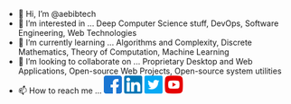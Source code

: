 - 👋 Hi, I’m @aebibtech
- 👀 I’m interested in ... Deep Computer Science stuff, DevOps, Software Engineering, Web Technologies
- 🌱 I’m currently learning ... Algorithms and Complexity, Discrete Mathematics, Theory of Computation, Machine Learning
- 💞️ I’m looking to collaborate on ... Proprietary Desktop and Web Applications, Open-source Web Projects, Open-source system utilities
- 📫 How to reach me ...
<a href="https://facebook.com/aebibtech" target="_blank"><img src="/facebook.png" height="32" width="32"></a> <a href="https://linkedin.com/in/paul-abib-camano"><img src="/linkedin.png" height="32" width="32"></a> <a href="https://twitter.com/aebibtech" target="_blank"><img src="/twitter.png" height="32" width="32"></a> <a href="https://www.youtube.com/channel/UCtH_FUz4G1p7kRrKgOELRTA" target="_blank"><img src="/youtube.png" height="32" width="32"></a>


<!---
aebibtech/aebibtech is a ✨ special ✨ repository because its `README.md` (this file) appears on your GitHub profile.
You can click the Preview link to take a look at your changes.
--->

